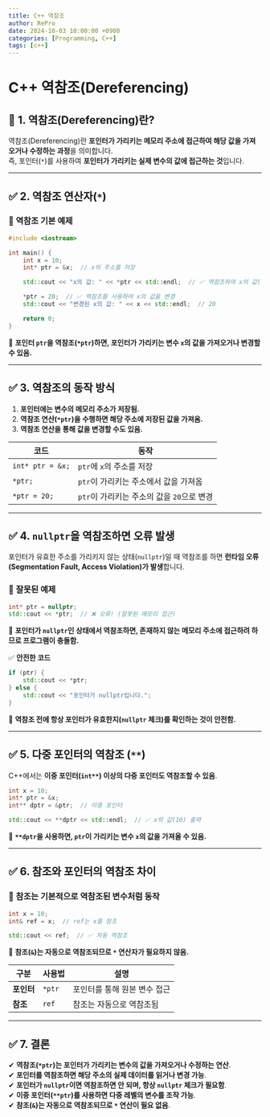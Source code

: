 ```yaml
---
title: C++ 역참조
author: RePro
date: 2024-10-03 10:00:00 +0900
categories: [Programming, C++]
tags: [c++]
---
```


# C++ 역참조(Dereferencing)

## 📌 1. 역참조(Dereferencing)란?
역참조(Dereferencing)란 **포인터가 가리키는 메모리 주소에 접근하여 해당 값을 가져오거나 수정하는 과정**을 의미합니다.  
즉, 포인터(`*`)를 사용하여 **포인터가 가리키는 실제 변수의 값에 접근하는 것**입니다.

---

## ✅ 2. 역참조 연산자(`*`)
### 🔹 **역참조 기본 예제**
```cpp
#include <iostream>

int main() {
    int x = 10;
    int* ptr = &x;  // x의 주소를 저장

    std::cout << "x의 값: " << *ptr << std::endl;  // ✅ 역참조하여 x의 값(10) 출력

    *ptr = 20;  // ✅ 역참조를 사용하여 x의 값을 변경
    std::cout << "변경된 x의 값: " << x << std::endl;  // 20

    return 0;
}
```
📌 **포인터 `ptr`을 역참조(`*ptr`)하면, 포인터가 가리키는 변수 `x`의 값을 가져오거나 변경할 수 있음.**

---

## ✅ 3. 역참조의 동작 방식
1. **포인터에는 변수의 메모리 주소가 저장됨.**
2. **역참조 연산(`*ptr`)을 수행하면 해당 주소에 저장된 값을 가져옴.**
3. **역참조 연산을 통해 값을 변경할 수도 있음.**

| 코드 | 동작 |
|------|------|
| `int* ptr = &x;` | `ptr`에 `x`의 주소를 저장 |
| `*ptr;` | `ptr`이 가리키는 주소에서 값을 가져옴 |
| `*ptr = 20;` | `ptr`이 가리키는 주소의 값을 `20`으로 변경 |

---

## ✅ 4. `nullptr`을 역참조하면 오류 발생
포인터가 유효한 주소를 가리키지 않는 상태(`nullptr`)일 때 역참조를 하면 **런타임 오류(Segmentation Fault, Access Violation)가 발생**합니다.

### 🔹 **잘못된 예제**
```cpp
int* ptr = nullptr;
std::cout << *ptr;  // ❌ 오류! (잘못된 메모리 접근)
```
📌 **포인터가 `nullptr`인 상태에서 역참조하면, 존재하지 않는 메모리 주소에 접근하려 하므로 프로그램이 충돌함.**

✅ **안전한 코드**
```cpp
if (ptr) {
    std::cout << *ptr;
} else {
    std::cout << "포인터가 nullptr입니다.";
}
```
📌 **역참조 전에 항상 포인터가 유효한지(`nullptr` 체크)를 확인하는 것이 안전함.**

---

## ✅ 5. 다중 포인터의 역참조 (`**`)
C++에서는 **이중 포인터(`int**`) 이상의 다중 포인터도 역참조할 수 있음**.

```cpp
int x = 10;
int* ptr = &x;
int** dptr = &ptr;  // 이중 포인터

std::cout << **dptr << std::endl;  // ✅ x의 값(10) 출력
```
📌 **`**dptr`을 사용하면, `ptr`이 가리키는 변수 `x`의 값을 가져올 수 있음.**

---

## ✅ 6. 참조와 포인터의 역참조 차이
### 🔹 **참조는 기본적으로 역참조된 변수처럼 동작**
```cpp
int x = 10;
int& ref = x;  // ref는 x를 참조

std::cout << ref;  // ✅ 자동 역참조
```
📌 **참조(`&`)는 자동으로 역참조되므로 `*` 연산자가 필요하지 않음.**  

| 구분 | 사용법 | 설명 |
|------|------|------|
| **포인터** | `*ptr` | 포인터를 통해 원본 변수 접근 |
| **참조** | `ref` | 참조는 자동으로 역참조됨 |

---

## ✅ 7. 결론
✔ **역참조(`*ptr`)는 포인터가 가리키는 변수의 값을 가져오거나 수정하는 연산**.  
✔ **포인터를 역참조하면 해당 주소의 실제 데이터를 읽거나 변경 가능**.  
✔ **포인터가 `nullptr`이면 역참조하면 안 되며, 항상 `nullptr` 체크가 필요함**.  
✔ **이중 포인터(`**ptr`)를 사용하면 다중 레벨의 변수를 조작 가능**.  
✔ **참조(`&`)는 자동으로 역참조되므로 `*` 연산이 필요 없음**.  

